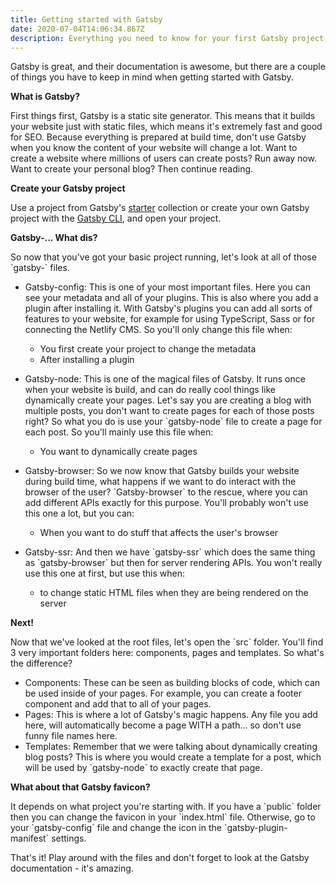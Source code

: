 ```yaml
---
title: Getting started with Gatsby
date: 2020-07-04T14:06:34.867Z
description: Everything you need to know for your first Gatsby project.
---
```

Gatsby is great, and their documentation is awesome, but there are a couple of things you have to keep in mind when getting started with Gatsby.

**What is Gatsby?**

First things first, Gatsby is a static site generator. This means that it builds your website just with static files, which means it's extremely fast and good for SEO. Because everything is prepared at build time, don't use Gatsby when you know the content of your website will change a lot. Want to create a website where millions of users can create posts? Run away now. Want to create your personal blog? Then continue reading.

**Create your Gatsby project**

Use a project from Gatsby's [starter](https://www.gatsbyjs.org/starters/?v=2) collection or create your own Gatsby project with the [Gatsby CLI](https://www.gatsbyjs.org/docs/quick-start/), and open your project. 

**Gatsby-... What dis?**

So now that you've got your basic project running, let's look at all of those \`gatsby-\` files. 

* Gatsby-config: This is one of your most important files. Here you can see your metadata and all of your plugins. This is also where you add a plugin after installing it. With Gatsby's plugins you can add all sorts of features to your website, for example for using TypeScript, Sass or for connecting the Netlify CMS. So you'll only change this file when:

  * You first create your project to change the metadata
  * After installing a plugin
* Gatsby-node: This is one of the magical files of Gatsby. It runs once when your website is build, and can do really cool things like dynamically create your pages. Let's say you are creating a blog with multiple posts, you don't want to create pages for each of those posts right? So what you do is use your \`gatsby-node\` file to create a page for each post. So you'll mainly use this file when:

  * You want to dynamically create pages
* Gatsby-browser: So we now know that Gatsby builds your website during build time, what happens if we want to do interact with the browser of the user? \`Gatsby-browser\` to the rescue, where you can add different APIs exactly for this purpose. You'll probably won't use this one a lot, but you can:

  * When you want to do stuff that affects the user's browser
* Gatsby-ssr: And then we have \`gatsby-ssr\` which does the same thing as \`gatsby-browser\` but then for server rendering APIs. You won't really use this one at first, but use this when:

  * to change static HTML files when they are being rendered on the server



**Next!**

Now that we've looked at the root files, let's open the \`src\` folder. You'll find 3 very important folders here: components, pages and templates. So what's the difference?

* Components: These can be seen as building blocks of code, which can be used inside of your pages. For example, you can create a footer component and add that to all of your pages.
* Pages: This is where a lot of Gatsby's magic happens. Any file you add here, will automatically become a page WITH a path... so don't use funny file names here.
* Templates: Remember that we were talking about dynamically creating blog posts? This is where you would create a template for a post, which will be used by \`gatsby-node\` to exactly create that page. 

**What about that Gatsby favicon?**

It depends on what project you're starting with. If you have a \`public\` folder then you can change the favicon in your \`index.html\` file. Otherwise, go to your \`gatsby-config\` file and change the icon in the \`gatsby-plugin-manifest\` settings.



That's it! Play around with the files and don't forget to look at the Gatsby documentation - it's amazing.